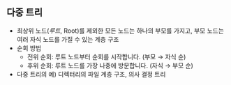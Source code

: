 ## 다중 트리

- 최상위 노드(*루트*, Root)를 제외한 모든 노드는 하나의 부모를 가지고, 부모 노드는 여러 자식 노드를 가질 수 있는 계층 구조
- 순회 방법
    - 전위 순회: 루트 노드부터 순회를 시작합니다. (부모 → 자식 순)
    - 후위 순회: 루트 노드를 가장 나중에 방문합니다. (자식 → 부모 순)
- 다중 트리의 예) 디렉터리의 파일 계층 구조, 의사 결정 트리
